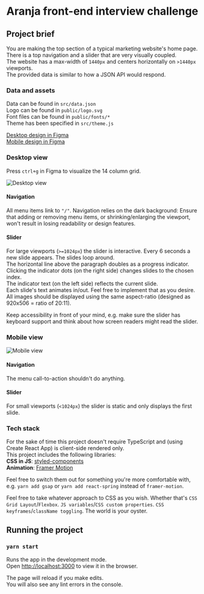 # Aranja front-end interview challenge

## Project brief

You are making the top section of a typical marketing website's home page. There is a top navigation and a slider that are very visually coupled.\
The website has a max-width of `1440px` and centers horizontally on `>1440px` viewports.\
The provided data is similar to how a JSON API would respond.

### Data and assets

Data can be found in `src/data.json`\
Logo can be found in `public/logo.svg`\
Font files can be found in `public/fonts/*`\
Theme has been specified in `src/theme.js`

[Desktop design in Figma](https://www.figma.com/file/h3XWe6bnNy9CDSf6bY4rGG/Werk-Aranja-interview-challenge?node-id=1%3A33)\
[Mobile design in Figma](https://www.figma.com/file/h3XWe6bnNy9CDSf6bY4rGG/Werk-Aranja-interview-challenge?node-id=1%3A48)

### Desktop view

Press `ctrl+g` in Figma to visualize the 14 column grid.

![Desktop view](https://user-images.githubusercontent.com/8494120/103651391-6def1200-4f59-11eb-8d85-0c55c863ab0b.png)

#### Navigation

All menu items link to `"/"`.
Navigation relies on the dark background: Ensure that adding or removing menu items, or shrinking/enlarging the viewport, won't result in losing readability or design features.

#### Slider

For large viewports (`>=1024px`) the slider is interactive. Every 6 seconds a new slide appears. The slides loop around.\
The horizontal line above the paragraph doubles as a progress indicator.\
Clicking the indicator dots (on the right side) changes slides to the chosen index.\
The indicator text (on the left side) reflects the current slide.\
Each slide's text animates in/out. Feel free to implement that as you desire.\
All images should be displayed using the same aspect-ratio (designed as 920x506 = ratio of 20:11).

Keep accessibility in front of your mind, e.g. make sure the slider has keyboard support and think about how screen readers might read the slider.

### Mobile view

![Mobile view](https://user-images.githubusercontent.com/8494120/103651934-3c2a7b00-4f5a-11eb-8e32-5ceed2aedd71.png)

#### Navigation

The menu call-to-action shouldn't do anything.

#### Slider

For small viewports (`<1024px`) the slider is static and only displays the first slide.

### Tech stack

For the sake of time this project doesn't require TypeScript and (using Create React App) is client-side rendered only.\
This project includes the following libraries:\
**CSS in JS**: [styled-components](https://github.com/styled-components/styled-components)\
**Animation**: [Framer Motion](https://github.com/framer/motion)

Feel free to switch them out for something you're more comfortable with, e.g. `yarn add gsap` or `yarn add react-spring` instead of `framer-motion`.

Feel free to take whatever approach to CSS as you wish. Whether that's `CSS Grid Layout`/`Flexbox`. `JS variables`/`CSS custom properties`. `CSS keyframes`/`className toggling`. The world is your oyster.

## Running the project

### `yarn start`

Runs the app in the development mode.\
Open [http://localhost:3000](http://localhost:3000) to view it in the browser.

The page will reload if you make edits.\
You will also see any lint errors in the console.
